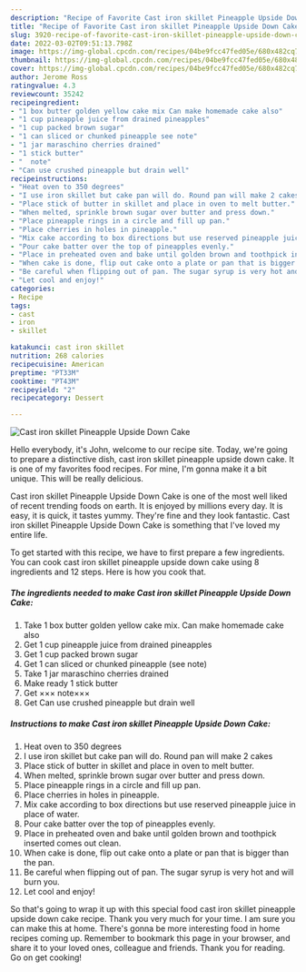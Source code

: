 ```yaml
---
description: "Recipe of Favorite Cast iron skillet Pineapple Upside Down Cake"
title: "Recipe of Favorite Cast iron skillet Pineapple Upside Down Cake"
slug: 3920-recipe-of-favorite-cast-iron-skillet-pineapple-upside-down-cake
date: 2022-03-02T09:51:13.798Z
image: https://img-global.cpcdn.com/recipes/04be9fcc47fed05e/680x482cq70/cast-iron-skillet-pineapple-upside-down-cake-recipe-main-photo.jpg
thumbnail: https://img-global.cpcdn.com/recipes/04be9fcc47fed05e/680x482cq70/cast-iron-skillet-pineapple-upside-down-cake-recipe-main-photo.jpg
cover: https://img-global.cpcdn.com/recipes/04be9fcc47fed05e/680x482cq70/cast-iron-skillet-pineapple-upside-down-cake-recipe-main-photo.jpg
author: Jerome Ross
ratingvalue: 4.3
reviewcount: 35242
recipeingredient:
- "1 box butter golden yellow cake mix Can make homemade cake also"
- "1 cup pineapple juice from drained pineapples"
- "1 cup packed brown sugar"
- "1 can sliced or chunked pineapple see note"
- "1 jar maraschino cherries drained"
- "1 stick butter"
- "  note"
- "Can use crushed pineapple but drain well"
recipeinstructions:
- "Heat oven to 350 degrees"
- "I use iron skillet but cake pan will do. Round pan will make 2 cakes"
- "Place stick of butter in skillet and place in oven to melt butter."
- "When melted, sprinkle brown sugar over butter and press down."
- "Place pineapple rings in a circle and fill up pan."
- "Place cherries in holes in pineapple."
- "Mix cake according to box directions but use reserved pineapple juice in place of water."
- "Pour cake batter over the top of pineapples evenly."
- "Place in preheated oven and bake until golden brown and toothpick inserted comes out clean."
- "When cake is done, flip out cake onto a plate or pan that is bigger than the pan."
- "Be careful when flipping out of pan. The sugar syrup is very hot and will burn you."
- "Let cool and enjoy!"
categories:
- Recipe
tags:
- cast
- iron
- skillet

katakunci: cast iron skillet 
nutrition: 268 calories
recipecuisine: American
preptime: "PT33M"
cooktime: "PT43M"
recipeyield: "2"
recipecategory: Dessert

---
```



![Cast iron skillet Pineapple Upside Down Cake](https://img-global.cpcdn.com/recipes/04be9fcc47fed05e/680x482cq70/cast-iron-skillet-pineapple-upside-down-cake-recipe-main-photo.jpg)

Hello everybody, it's John, welcome to our recipe site. Today, we're going to prepare a distinctive dish, cast iron skillet pineapple upside down cake. It is one of my favorites food recipes. For mine, I'm gonna make it a bit unique. This will be really delicious.

Cast iron skillet Pineapple Upside Down Cake is one of the most well liked of recent trending foods on earth. It is enjoyed by millions every day. It is easy, it is quick, it tastes yummy. They're fine and they look fantastic. Cast iron skillet Pineapple Upside Down Cake is something that I've loved my entire life.




To get started with this recipe, we have to first prepare a few ingredients. You can cook cast iron skillet pineapple upside down cake using 8 ingredients and 12 steps. Here is how you cook that.

<!--inarticleads1-->

##### The ingredients needed to make Cast iron skillet Pineapple Upside Down Cake:

1. Take 1 box butter golden yellow cake mix. Can make homemade cake also
1. Get 1 cup pineapple juice from drained pineapples
1. Get 1 cup packed brown sugar
1. Get 1 can sliced or chunked pineapple (see note)
1. Take 1 jar maraschino cherries drained
1. Make ready 1 stick butter
1. Get  ××× note×××
1. Get Can use crushed pineapple but drain well




<!--inarticleads2-->

##### Instructions to make Cast iron skillet Pineapple Upside Down Cake:

1. Heat oven to 350 degrees
1. I use iron skillet but cake pan will do. Round pan will make 2 cakes
1. Place stick of butter in skillet and place in oven to melt butter.
1. When melted, sprinkle brown sugar over butter and press down.
1. Place pineapple rings in a circle and fill up pan.
1. Place cherries in holes in pineapple.
1. Mix cake according to box directions but use reserved pineapple juice in place of water.
1. Pour cake batter over the top of pineapples evenly.
1. Place in preheated oven and bake until golden brown and toothpick inserted comes out clean.
1. When cake is done, flip out cake onto a plate or pan that is bigger than the pan.
1. Be careful when flipping out of pan. The sugar syrup is very hot and will burn you.
1. Let cool and enjoy!




So that's going to wrap it up with this special food cast iron skillet pineapple upside down cake recipe. Thank you very much for your time. I am sure you can make this at home. There's gonna be more interesting food in home recipes coming up. Remember to bookmark this page in your browser, and share it to your loved ones, colleague and friends. Thank you for reading. Go on get cooking!
